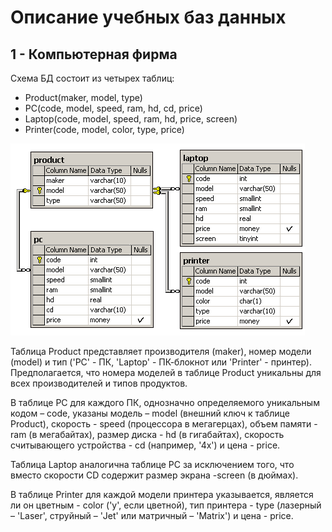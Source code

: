 Описание учебных баз данных
===========================


1 - Компьютерная фирма
---------------------

Схема БД состоит из четырех таблиц:  
* Product(maker, model, type)
* PC(code, model, speed, ram, hd, cd, price)  
* Laptop(code, model, speed, ram, hd, price, screen)  
* Printer(code, model, color, type, price)

![Computer firm](img/computers.gif)


Таблица Product представляет производителя (maker), номер модели (model) и тип ('PC' - ПК, 'Laptop' - ПК-блокнот или 'Printer' - принтер). Предполагается, что номера моделей в таблице Product уникальны для всех производителей и типов продуктов. 

В таблице PC для каждого ПК, однозначно определяемого уникальным кодом – code, указаны модель – model (внешний ключ к таблице Product), скорость - speed (процессора в мегагерцах), объем памяти - ram (в мегабайтах), размер диска - hd (в гигабайтах), скорость считывающего устройства - cd (например, '4x') и цена - price. 

Таблица Laptop аналогична таблице РС за исключением того, что вместо скорости CD содержит размер экрана -screen (в дюймах). 

В таблице Printer для каждой модели принтера указывается, является ли он цветным - color ('y', если цветной), тип принтера - type (лазерный – 'Laser', струйный – 'Jet' или матричный – 'Matrix') и цена - price.


